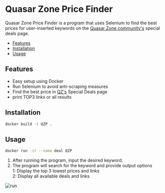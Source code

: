 # Quasar Zone Price Finder

Quasar Zone Price Finder is a program that uses Selenium to find the best prices for user-inserted keywords on the [Quasar Zone community's](https://quasarzone.com/) special deals page.

<!-- vim-markdown-toc GFM -->

- [Features](#Features)
- [Installation](#Installation)
- [Usage](#Usage)

<!-- vim-markdown-toc -->

## Features

- Easy setup using Docker
- Run Selenium to avoid anti-scraping measures
- Find the best price in [QZ's](https://quasarzone.com/) Special Deals page
- print TOP3 links or all results

## Installation

```sh
docker build -t QZP .
```

## Usage

```sh
docker run -it --name deal QZP
```

1. After running the program, input the desired keyword.
2. The program will search for the keyword and provide output options  
   1: Display the top 3 lowest prices and links  
   2: Display all available deals and links

![run](https://github.com/chungJS/QZPriceFinder/raw/main/img/run.png)
